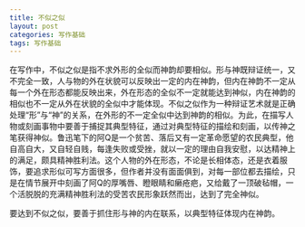 ```yaml
---
title: 不似之似
layout: post
categories: 写作基础
tags: 写作基础
---
```


在写作中，不似之似是指不求外形的全似而神韵却要相似。形与神既辩证统一，又不完全一致，人与物的外在状貌可以反映出一定的内在神韵，但内在神韵不一定从每一个外在形态都能反映出来，外在形态的全似不一定就能达到神似，内在神韵的相似也不一定从外在状貌的全似中才能体现。不似之似作为一种辩证艺术就是正确处理“形”与“神”的关系，在外形的不一定全似中达到神韵的相似。为此，在描写人物或刻画事物中要善于捕捉其典型特征，通过对典型特征的描绘和刻画，以传神之笔获得神似。鲁迅笔下的阿Q是一个贫苦、落后又有一定革命愿望的农民典型，他自高自大，又自轻自贱，每逢失败或受挫，就以一定的理由自我安慰，以达精神上的满足，颇具精神胜利法。这个人物的外在形态，不论是长相体态，还是衣着服饰，要追求形似可写方面很多，但作者并没有面面俱到，对每一部位都去描绘，只是在情节展开中刻画了阿Q的厚嘴唇、瞪眼睛和癞疮疤，又给戴了一顶破毡帽，一个活脱脱的充满精神胜利法的受苦农民形象跃然而出，达到了完全神似。

要达到不似之似，要善于抓住形与神的内在联系，以典型特征体现内在神韵。 